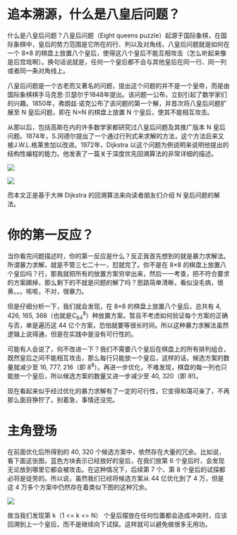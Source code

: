 # 追本溯源，什么是八皇后问题？

什么是八皇后问题？八皇后问题（Eight queens puzzle）起源于国际象棋，在国际象棋中，皇后的势力范围是它所在的行、列以及对角线，八皇后问题就是如何在一个 8×8 的棋盘上放置八个皇后，使得这八个皇后不能互相攻击（怎么听起来像是后宫戏啊）。换句话说就是，任何一个皇后都不会与其他皇后在同一行、同一列或者同一条对角线上。

八皇后问题是一个古老而又著名的问题，提出这个问题的并不是一个皇帝，而是由国际象棋棋手马克思·贝瑟尔于1848年提出。该问题一公布，立刻引起了数学家们的兴趣。1850年，弗朗兹·诺克公布了该问题的第一个解，并首次将八皇后问题扩展至 N 皇后问题，即在 N×N 的棋盘上放置 N 个皇后，使其不能相互攻击。

从那以后，包括高斯在内的许多数学家都研究过八皇后问题及其推广版本 N 皇后问题。1874年，S.冈德尔提出了一个通过行列式来求解的方法，这个方法后来又被J.W.L.格莱舍加以改进。1972年，Dijkstra 以这个问题为例说明来说明他提出的结构性编程的能力。他发表了一篇关于深度优先回溯算法的非常详细的描述。

![](https://github.com/YoungYo/Algorithm/blob/master/Images/8-%E6%A0%88/360px-Edsger_Wybe_Dijkstra.jpg?raw=true)

![](https://github.com/YoungYo/Algorithm/blob/master/Images/8-%E6%A0%88/2018-12-23_151200.png?raw=true)

而本文正是基于大神 Dijkstra 的回溯算法来向读者朋友们介绍 N 皇后问题的解法。

# 你的第一反应？

当你看完问题描述时，你的第一反应是什么？反正我首先想到的就是暴力求解法。所谓暴力求解，就是不管三七二十一，怼就完了。你不是在 8×8 的棋盘上放置八个皇后吗？行，那我就把所有的放置方案穷举出来，然后一一考查，把不符合要求的方案踢掉，那么剩下的不就是问题的解了吗？思路简单清晰，看似没毛病，很黄。。。咳咳，不对，很暴力。

但是仔细分析一下，我们就会发现，在 8×8 的棋盘上放置八个皇后，总共有 4, 426, 165, 368（也就是$C^{8}_{64}$）种放置方案。暂且不考虑如何验证每个方案的正确与否，单是遍历这 44 亿个方案，恐怕就要等很长时间。所以这种暴力求解法虽然逻辑上说得通，但是在实践中是没有可行性的。

可能有人会说了，何不改进一下？我们不需要八个皇后在棋盘上的所有排列组合，既然皇后之间不能相互攻击，那么每行只能放一个皇后，这样的话，候选方案的数量就减少至 16, 777, 216（即 $8^8$）。再进一步优化，不难发现，棋盘的每一列也只能放一个皇后，所以候选方案的数量又进一步减少至 40, 320（即 8!)。

现在看起来似乎经过优化的暴力求解有了一定的可行性，它变得和蔼可亲了，不再那么面目狰狞了。别着急，事情还没完。

# 主角登场

在前面优化后所得到的 40, 320 个候选方案中，依然存在大量的冗余。比如说，看下面这张图，蓝色方块表示已经放好的皇后，在我们放第 6 个皇后时，会发现无论放到哪里它都会被攻击。在这种情况下，后续第 7 个、第 8 个皇后的试探都必将是徒劳的。所以说，虽然我们已经将候选方案从 44 亿优化到了 4 万，但是这 4 万多个方案中仍然存在着类似下图的这种冗余。

![](//github.com/YoungYo/Algorithm/blob/master/Images/8-%E6%A0%88/2018-12-23_152655.png?raw=true)

故当我们发现第 k（1 <= k <= N） 个皇后摆放在任何位置都会造成冲突时，应该回溯到上一个皇后，而不是继续向下试探。这样就可以避免做很多无用功。